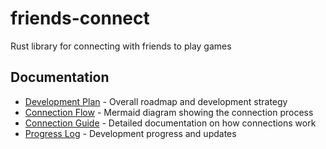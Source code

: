 # friends-connect
Rust library for connecting with friends to play games

## Documentation

- [Development Plan](docs/development-plan.md) - Overall roadmap and development strategy
- [Connection Flow](docs/connecting-people-flow.mermaid) - Mermaid diagram showing the connection process 
- [Connection Guide](docs/connecting-to-people.md) - Detailed documentation on how connections work
- [Progress Log](docs/progress.md) - Development progress and updates